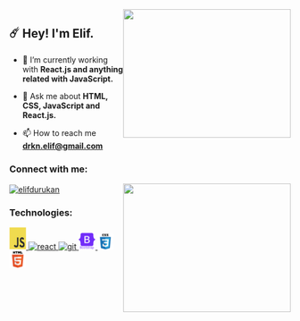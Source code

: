 <img align="right" src="https://media.giphy.com/media/TNf5oSRelTeI8/giphy.gif?cid=ecf05e470n0ksktqu8x2cl3iw04owxn2rntyfa2l1nxzpfdu&ep=v1_gifs_related&rid=giphy.gif&ct=g" width="300" height="230"  />

<h2>☄️ Hey! I'm Elif.</h2>

- 👾  I’m currently working with **React.js and anything related with JavaScript.**

- 💬  Ask me about **HTML, CSS, JavaScript and React.js.**

- 📫  How to reach me **drkn.elif@gmail.com**

<h3 align="left">Connect with me:</h3>
<p align="left">
<a href="https://linkedin.com/in/elif-durukan" target="blank" rel=”noopener”><img align="center" src="https://upload.wikimedia.org/wikipedia/commons/thumb/c/ca/LinkedIn_logo_initials.png/640px-LinkedIn_logo_initials.png" alt="elifdurukan" height="30" width="30" /></a>



<img align="right" src="https://i.giphy.com/media/v1.Y2lkPTc5MGI3NjExeDZraDhpM3JtaXllenpiMHZvcHZtMmR1b3k3ZXUyM2ppbm05djB4eiZlcD12MV9pbnRlcm5hbF9naWZfYnlfaWQmY3Q9Zw/Ws6T5PN7wHv3cY8xy8/giphy.gif" width="300" height="230"  />




<h3 align="left">Technologies:</h3>
<p align="left"> 
<a href="https://developer.mozilla.org/en-US/docs/Web/JavaScript" target="_blank" rel=”noopener”> <img src="https://raw.githubusercontent.com/devicons/devicon/master/icons/javascript/javascript-original.svg" alt="javascript" width="30" height="40"/> </a> 
<a href="https://reactjs.org/" target="_blank" rel=”noopener”> <img src="https://upload.wikimedia.org/wikipedia/commons/thumb/4/47/React.svg/1200px-React.svg.png" alt="react" width="33" height="30"/> </a> 
<a href="https://git-scm.com/" target="_blank" rel=”noopener”> <img src="https://www.vectorlogo.zone/logos/git-scm/git-scm-icon.svg" alt="git" width="30" height="30"/> </a>
<a href="https://getbootstrap.com" target="_blank" rel=”noopener”> <img src="https://raw.githubusercontent.com/devicons/devicon/master/icons/bootstrap/bootstrap-plain-wordmark.svg" alt="bootstrap" width="30" height="30"/> </a>
<a href="https://www.w3schools.com/css/" target="_blank" rel=”noopener”> <img src="https://raw.githubusercontent.com/devicons/devicon/master/icons/css3/css3-original-wordmark.svg" alt="css3" width="28" height="28"/> </a> 
<a href="https://www.w3.org/html/" target="_blank" rel=”noopener”> <img src="https://raw.githubusercontent.com/devicons/devicon/master/icons/html5/html5-original-wordmark.svg" alt="html5" width="30" height="30"/> </a> 

  


</p>


